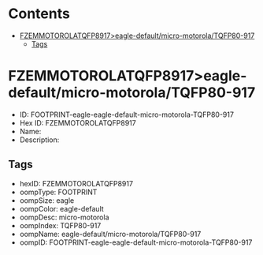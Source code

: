 



Contents
========

* [FZEMMOTOROLATQFP8917>eagle-default/micro-motorola/TQFP80-917](#fzemmotorolatqfp8917eagle-defaultmicro-motorolatqfp80-917)
	* [Tags](#tags)

# FZEMMOTOROLATQFP8917>eagle-default/micro-motorola/TQFP80-917

- ID: FOOTPRINT-eagle-eagle-default-micro-motorola-TQFP80-917
- Hex ID: FZEMMOTOROLATQFP8917
- Name: 
- Description: 

## Tags

- hexID: FZEMMOTOROLATQFP8917
- oompType: FOOTPRINT
- oompSize: eagle
- oompColor: eagle-default
- oompDesc: micro-motorola
- oompIndex: TQFP80-917
- oompName: eagle-default/micro-motorola/TQFP80-917
- oompID: FOOTPRINT-eagle-eagle-default-micro-motorola-TQFP80-917
